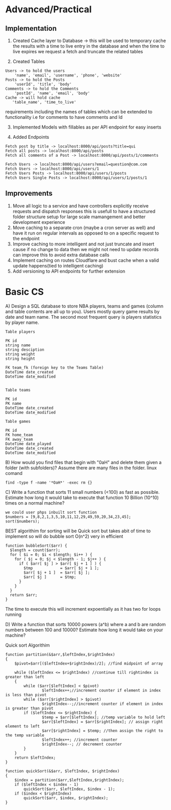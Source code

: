 # Advanced/Practical

## Implementation
1) Created Cache layer to Database -> this will be used to temporary cache the results with a time to live entry in the database and when the time to live expires we request a fetch and truncate the related tables

2) Created Tables
```
Users -> to hold the users
    'name', 'email', 'username', 'phone', 'website'
Posts -> to hold the Posts 
    'userId', 'title', 'body'
Comments -> to hold the Comments
    'postId', 'name', 'email', 'body'
Cache -> will hold cache 
   'table_name', 'time_to_live' 
```
requirements including the names of tables which can be extended to functionality i.e for comments to have comments and Id

3) Implemented Models with fillables as per API endpoint for easy inserts

4) Added Endpoints


```
Fetch post by title -> localhost:8000/api/posts?title=qui
Fetch all posts -> localhost:8000/api/posts
Fetch all comments of a Post -> localhost:8000/api/posts/1/comments
```

```
Fetch Users -> localhost:8000/api/users?email=question@com.com
Fetch Users -> localhost:8000/api/users/1
Fetch Users Posts -> localhost:8000/api/users/1/posts
Fetch Users Single Posts -> localhost:8000/api/users/1/posts/1
```

## Improvements
1) Move all logic to a service and have controllers explicitly receive requests and dispatch responses this is usefull to have a structured folder structure setup for large scale mamangement and better development experience
2) Move caching to a separate cron  (maybe a cron server as well) and have it run on regular intervals as opposed to on a specific request to the endpoint
3) Improve caching to more intelligent and not just truncate and insert cause if no change to data then we might not need to update records can improve this to avoid extra database calls
4) Implement caching on routes Cloudflare and bust cache when a valid update happens(tied to intelligent caching)
5) Add versioning to API endpoints for further extension


# Basic CS

A) Design a SQL database to store NBA players, teams and games (column and table contents are all up to you). Users mostly query game results by date and team name. The second most frequent query is players statistics by player name.
```
Table players

PK id 
string name
string desciption
string weight
string height

FK team_fk (foreign key to the Teams Table)
DateTime date_created
DateTime date_modified


Table teams

PK id
PK name
DateTime date_created
DateTime date_modified

Table games

PK id
FK home_team
FK away_team
DateTime date_played
DateTime date_created
DateTime date_modified

```


B) How would you find files that begin with "0aH" and delete them given a folder (with subfolders)? Assume there are many files in the folder.
linux comand
```
find -type f -name '*OaH*' -exec rm {}
```

C) Write a function that sorts 11 small numbers (<100) as fast as possible. Estimate how long it would take to execute that function 10 Billion (10^10) times on a normal machine?
```
we could user phps inbuilt sort function
$numbers = [9,8,2,1,3,5,10,11,12,29,49,59,20,34,23,45];
sort($numbers);
```
BEST algorithim for sorting will be Quick sort but takes abit of time to implement so will do bubble sort O(n^2) very in efficient
```
function bubbleSort($arr) {
  $length = count($arr);
  for ( $i = 0; $i < $length; $i++ ) {
    for ( $j = 0; $j < $length - 1; $j++ ) {
      if ( $arr[ $j ] > $arr[ $j + 1 ] ) {
        $tmp            = $arr[ $j + 1 ];
        $arr[ $j + 1 ]  = $arr[ $j ];
        $arr[ $j ]      = $tmp;
      } 
    } 
  } 
  return $arr;
}

```
The time to execute this will increment expoentially as it has two for loops running

D) Write a function that sorts 10000 powers (a^b) where a and b are random numbers between 100 and 10000? Estimate how long it would take on your machine?

Quick sort Algorithim
```
function partition(&$arr,$leftIndex,$rightIndex)
{
    $pivot=$arr[($leftIndex+$rightIndex)/2]; //find midpoint of array
     
    while ($leftIndex <= $rightIndex) //continue till rightindex is greater than left
    {        
        while ($arr[$leftIndex] < $pivot)             
                $leftIndex++;//increment counter if element in index is less than pivot
        while ($arr[$rightIndex] > $pivot)
                $rightIndex--;//increment counter if element in index is greater than pivot
        if ($leftIndex <= $rightIndex) {  
                $temp = $arr[$leftIndex]; //temp variable to hold left
                $arr[$leftIndex] = $arr[$rightIndex]; // assign right element to left
                $arr[$rightIndex] = $temp; //then assign the right to the temp variable
                $leftIndex++; //increment counter
                $rightIndex--; // decrement counter
        }
    }
    return $leftIndex;
}
 
function quickSort(&$arr, $leftIndex, $rightIndex)
{
    $index = partition($arr,$leftIndex,$rightIndex);
    if ($leftIndex < $index - 1)
        quickSort($arr, $leftIndex, $index - 1);
    if ($index < $rightIndex)
        quickSort($arr, $index, $rightIndex);
}
```
